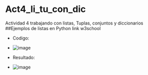# Act4_li_tu_con_dic
Actividad 4 trabajando con listas, Tuplas, conjuntos y diccionarios
##Ejemplos de listas en Python link w3school

- Codigo:
- ![image](https://github.com/user-attachments/assets/dd46dd69-0146-4fc0-9ca7-9714b7ff60a9)

- Resultado:
- ![image](https://github.com/user-attachments/assets/83c497b7-601b-442b-8a06-33b7a25b9440)

